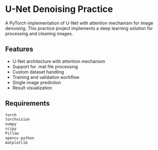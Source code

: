 # U-Net Denoising Practice

A PyTorch implementation of U-Net with attention mechanism for image denoising. This practice project implements a deep learning solution for processing and cleaning images.

## Features

- U-Net architecture with attention mechanism
- Support for .mat file processing
- Custom dataset handling
- Training and validation workflow
- Single image prediction
- Result visualization

## Requirements

```python
torch
torchvision
numpy
scipy
Pillow
opencv-python
matplotlib
